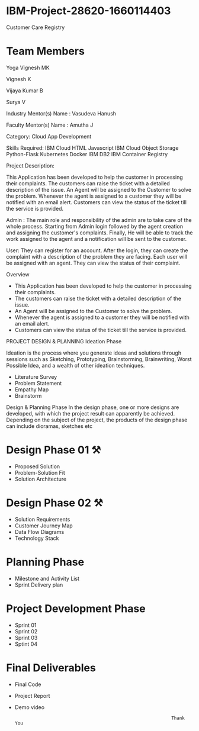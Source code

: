 # IBM-Project-28620-1660114403

Customer Care Registry

# Team Members

Yoga Vignesh MK

Vignesh K

Vijaya Kumar B

Surya V



Industry Mentor(s) Name : Vasudeva Hanush

Faculty Mentor(s) Name : Amutha J



Category: Cloud App Development

Skills Required:
IBM Cloud
HTML
Javascript
IBM Cloud Object Storage
Python-Flask
Kubernetes
Docker
IBM DB2
IBM Container Registry

Project Description:


This Application has been developed to help the customer in processing their complaints.  The customers can raise the ticket with a detailed description of the issue.  An Agent will be assigned to the Customer to solve the problem.  Whenever the agent is assigned to a customer they will be notified with an email alert.  Customers can view the status of the ticket till the service is provided.


Admin : The main role and responsibility of the admin are to take care of the whole process.  Starting from Admin login followed by the agent creation and assigning the customer's complaints.  Finally, He will be able to track the work assigned to the agent and a notification will be sent to the customer.



User: They can register for an account.  After the login, they can create the complaint with a description of the problem they are facing.  Each user will be assigned with an agent.  They can view the status of their complaint.

Overview

* This Application has been developed to help the customer in processing their complaints.  
* The customers can raise the ticket with a detailed description of the issue.  
* An Agent will be assigned to the Customer to solve the problem.  
* Whenever the agent is assigned to a customer they will be notified with an email alert.  
* Customers can view the status of the ticket till the service is provided.

PROJECT DESIGN & PLANNING
Ideation Phase

  Ideation is the process where you generate ideas and solutions through sessions such as Sketching, Prototyping, Brainstorming, Brainwriting, Worst Possible Idea, and a wealth of other ideation techniques.
- Literature Survey
- Problem Statement
- Empathy Map
- Brainstorm

Design & Planning Phase 
      In the design phase, one or more designs are developed, with which the project result can apparently be achieved. Depending on the subject of the project, the products of the design phase can include dioramas, sketches etc

# Design Phase 01 ⚒️
- Proposed Solution
- Problem-Solution Fit
- Solution Architecture

# Design Phase 02 ⚒️
- Solution Requirements
- Customer Journey Map
- Data Flow Diagrams
- Technology Stack

# Planning Phase
- Milestone and Activity List
- Sprint Delivery plan

# Project Development Phase
- Sprint 01
- Sprint 02
- Sprint 03
- Sptint 04

# Final Deliverables
- Final Code
- Project Report
- Demo video


                                                                 Thank You


